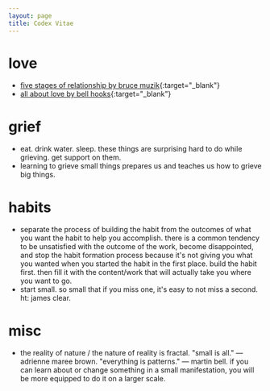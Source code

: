```yaml
---
layout: page
title: Codex Vitae
---
```


# love

- [five stages of relationship by bruce muzik](https://www.loveatfirstfight.com/relationship-advice/relationship-stages/){:target="_blank"}
- [all about love by bell hooks](https://www.goodreads.com/book/show/17607.All_About_Love){:target="_blank"}

# grief

- eat. drink water. sleep. these things are surprising hard to do while grieving. get support on them. 
- learning to grieve small things prepares us and teaches us how to grieve big things. 

# habits

- separate the process of building the habit from the outcomes of what you want the habit to help you accomplish. there is a common tendency to be unsatisfied with the outcome of the work, become disappointed, and stop the habit formation process because it's not giving you what you wanted when you started the habit in the first place. build the habit first. then fill it with the content/work that will actually take you where you want to go. 
- start small. so small that if you miss one, it's easy to not miss a second. ht: james clear. 

# misc

- the reality of nature / the nature of reality is fractal. "small is all." — adrienne maree brown. "everything is patterns." — martin bell. if you can learn about or change something in a small manifestation, you will be more equipped to do it on a larger scale. 